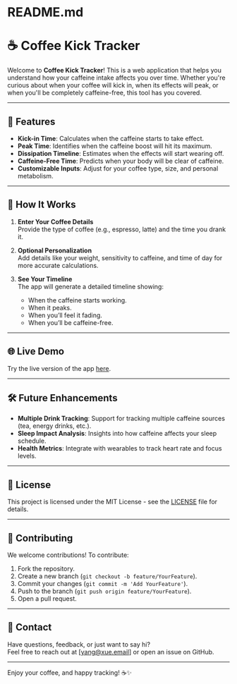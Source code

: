 # README.md

# ☕ Coffee Kick Tracker

Welcome to **Coffee Kick Tracker**! This is a web application that helps you understand how your caffeine intake affects you over time. Whether you're curious about when your coffee will kick in, when its effects will peak, or when you'll be completely caffeine-free, this tool has you covered.

---

## 🌟 Features

- **Kick-in Time**: Calculates when the caffeine starts to take effect.  
- **Peak Time**: Identifies when the caffeine boost will hit its maximum.  
- **Dissipation Timeline**: Estimates when the effects will start wearing off.  
- **Caffeine-Free Time**: Predicts when your body will be clear of caffeine.  
- **Customizable Inputs**: Adjust for your coffee type, size, and personal metabolism.  

---

## 🚀 How It Works

1. **Enter Your Coffee Details**  
   Provide the type of coffee (e.g., espresso, latte) and the time you drank it.  

2. **Optional Personalization**  
   Add details like your weight, sensitivity to caffeine, and time of day for more accurate calculations.  

3. **See Your Timeline**  
   The app will generate a detailed timeline showing:  
   - When the caffeine starts working.  
   - When it peaks.  
   - When you’ll feel it fading.  
   - When you’ll be caffeine-free.  

---

## 🌐 Live Demo

Try the live version of the app [here](https://coffee-timer-pi.vercel.app).

---

## 🛠 Future Enhancements

- **Multiple Drink Tracking**: Support for tracking multiple caffeine sources (tea, energy drinks, etc.).  
- **Sleep Impact Analysis**: Insights into how caffeine affects your sleep schedule.  
- **Health Metrics**: Integrate with wearables to track heart rate and focus levels.  

---

## 📄 License

This project is licensed under the MIT License - see the [LICENSE](LICENSE) file for details.

---

## 🤝 Contributing

We welcome contributions! To contribute:  
1. Fork the repository.  
2. Create a new branch (`git checkout -b feature/YourFeature`).  
3. Commit your changes (`git commit -m 'Add YourFeature'`).  
4. Push to the branch (`git push origin feature/YourFeature`).  
5. Open a pull request.  

---

## 💌 Contact

Have questions, feedback, or just want to say hi?  
Feel free to reach out at [yang@xue.email] or open an issue on GitHub.

---

Enjoy your coffee, and happy tracking! ☕✨
